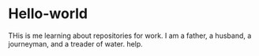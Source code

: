# Hello-world
THis is me learning about repositories for work.
I am a father, a husband, a journeyman, and a treader of water.
help.
